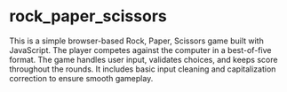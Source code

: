 # rock_paper_scissors
This is a simple browser-based Rock, Paper, Scissors game built with JavaScript.
The player competes against the computer in a best-of-five format.
The game handles user input, validates choices, and keeps score throughout the rounds.
It includes basic input cleaning and capitalization correction to ensure smooth gameplay.
